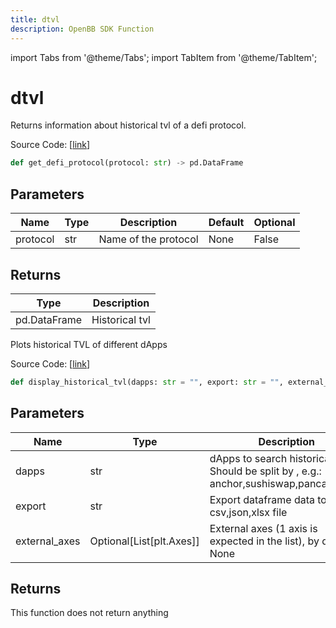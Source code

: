 ```yaml
---
title: dtvl
description: OpenBB SDK Function
---
```


import Tabs from '@theme/Tabs';
import TabItem from '@theme/TabItem';

# dtvl

<Tabs>
<TabItem value="model" label="Model" default>

Returns information about historical tvl of a defi protocol.

Source Code: [[link](https://github.com/OpenBB-finance/OpenBBTerminal/tree/main/openbb_terminal/cryptocurrency/defi/llama_model.py#L124)]

```python
def get_defi_protocol(protocol: str) -> pd.DataFrame
```
## Parameters

| Name | Type | Description | Default | Optional |
| ---- | ---- | ----------- | ------- | -------- |
| protocol | str | Name of the protocol | None | False |

## Returns

| Type | Description |
| ---- | ----------- |
| pd.DataFrame | Historical tvl |



</TabItem>
<TabItem value="view" label="View">

Plots historical TVL of different dApps

Source Code: [[link](https://github.com/OpenBB-finance/OpenBBTerminal/tree/main/openbb_terminal/cryptocurrency/defi/llama_view.py#L131)]

```python
def display_historical_tvl(dapps: str = "", export: str = "", external_axes: Optional[List[matplotlib.axes._axes.Axes]] = None) -> None
```
## Parameters

| Name | Type | Description | Default | Optional |
| ---- | ---- | ----------- | ------- | -------- |
| dapps | str | dApps to search historical TVL. Should be split by , e.g.: anchor,sushiswap,pancakeswap |  | True |
| export | str | Export dataframe data to csv,json,xlsx file |  | True |
| external_axes | Optional[List[plt.Axes]] | External axes (1 axis is expected in the list), by default None | None | True |

## Returns

This function does not return anything



</TabItem>
</Tabs>